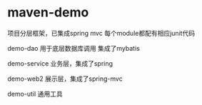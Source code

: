 # maven-demo
项目分层框架，已集成spring mvc
每个module都配有相应junit代码

demo-dao
用于底层数据库调用
集成了mybatis

demo-service
业务层，集成了spring

demo-web2
展示层，集成了spring-mvc

demo-util
通用工具
